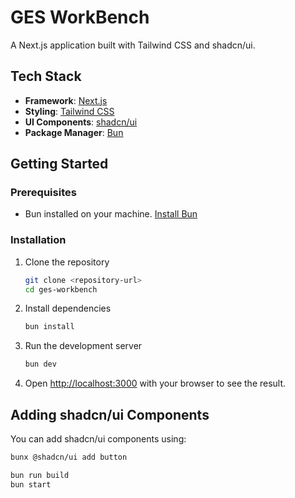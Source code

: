 # GES WorkBench

A Next.js application built with Tailwind CSS and shadcn/ui.

## Tech Stack

- **Framework**: [Next.js](https://nextjs.org/)
- **Styling**: [Tailwind CSS](https://tailwindcss.com/)
- **UI Components**: [shadcn/ui](https://ui.shadcn.com/)
- **Package Manager**: [Bun](https://bun.sh/)

## Getting Started

### Prerequisites

- Bun installed on your machine. [Install Bun](https://bun.sh/docs/installation)

### Installation

1. Clone the repository

   ```bash
   git clone <repository-url>
   cd ges-workbench
   ```

2. Install dependencies

   ```bash
   bun install
   ```

3. Run the development server

   ```bash
   bun dev
   ```

4. Open [http://localhost:3000](http://localhost:3000) with your browser to see the result.

## Adding shadcn/ui Components

You can add shadcn/ui components using:

```bash
bunx @shadcn/ui add button
```

```bash
bun run build
bun start
```
